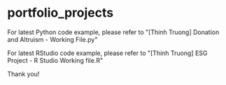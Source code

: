 # portfolio_projects

For latest Python code example, please refer to "[Thinh Truong] Donation and Altruism - Working File.py"

For latest RStudio code example, please refer to "[Thinh Truong] ESG Project - R Studio Working file.R"

Thank you!
